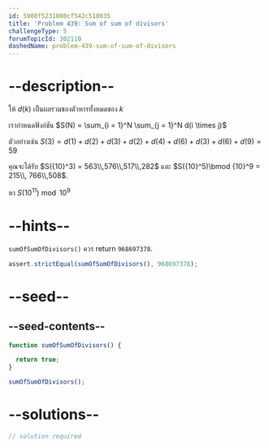 ```yaml
---
id: 5900f5231000cf542c510035
title: 'Problem 439: Sum of sum of divisors'
challengeType: 5
forumTopicId: 302110
dashedName: problem-439-sum-of-sum-of-divisors
---
```


# --description--

ให้ $d(k)$ เป็นผลรวมของตัวหารทั้งหมดของ $k$

เรากำหนดฟังก์ชัน $S(N) = \sum_{i = 1}^N \sum_{j = 1}^N d(i \times j)$

ตัวอย่างเช่น $S(3) = d(1) + d(2) + d(3) + d(2) + d(4) + d(6) + d(3) + d(6) + d (9) = 59$

คุณจะได้รับ $S({10}^3) = 563\\,576\\,517\\,282$ และ $S({10}^5)\bmod {10}^9 = 215\\, 766\\,508$.

หา $S({10}^{11})\bmod {10}^9$

# --hints--

`sumOfSumOfDivisors()` ควร return `968697378`.

```js
assert.strictEqual(sumOfSumOfDivisors(), 968697378);
```

# --seed--

## --seed-contents--

```js
function sumOfSumOfDivisors() {

  return true;
}

sumOfSumOfDivisors();
```

# --solutions--

```js
// solution required
```
